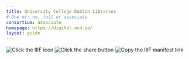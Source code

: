 ```yaml
---
title: University College Dublin Libraries
# One of: no, full or associate
consortium: associate
homepage: https://digital.ucd.ie/
layout: guide
---
```


![Click the IIIF icon](ucd-1.png)
![Click the share button](ucd-2.png)
![Copy the IIIF manifest link](ucd-3.png)
